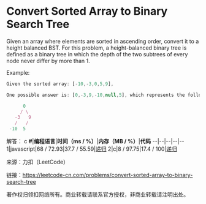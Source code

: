 # Convert Sorted Array to Binary Search Tree

Given an array where elements are sorted in ascending order, convert it to a height balanced BST.
For this problem, a height-balanced binary tree is defined as a binary tree in which the depth of the two subtrees of every node never differ by more than 1.

Example:

``` javascript
Given the sorted array: [-10,-3,0,5,9],

One possible answer is: [0,-3,9,-10,null,5], which represents the following height balanced BST:

      0
     / \
   -3   9
   /   /
 -10  5
```

解答：
c
**#**|**编程语言**|**时间（ms / %）**|**内存（MB / %）**|**代码**
--|--|--|--|--
1|javascript|68 / 72.93|37.7 / 55.59|[递归](./javascricpt/ac_v1.js)
2|c|8 / 97.75|17.4 / 100|[递归](./c/ac_v1.c)

来源：力扣（LeetCode）

链接：https://leetcode-cn.com/problems/convert-sorted-array-to-binary-search-tree

著作权归领扣网络所有。商业转载请联系官方授权，非商业转载请注明出处。
